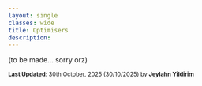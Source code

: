 ```yaml
---
layout: single
classes: wide
title: Optimisers
description: 
---
```


(to be made... sorry orz)

<sup>**Last Updated**: 30th October, 2025 (30/10/2025) by **Jeylahn Yildirim**</sup>
